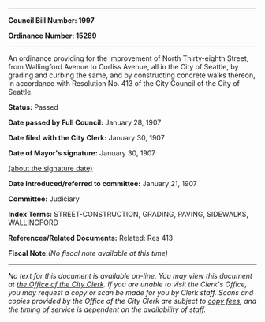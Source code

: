 

********

**Council Bill Number: 1997**
   
**Ordinance Number: 15289**
********

 An ordinance providing for the improvement of North Thirty-eighth Street, from Wallingford Avenue to Corliss Avenue, all in the City of Seattle, by grading and curbing the same, and by constructing concrete walks thereon, in accordance with Resolution No. 413 of the City Council of the City of Seattle.

**Status:** Passed
   
**Date passed by Full Council:** January 28, 1907
   
**Date filed with the City Clerk:** January 30, 1907
   
**Date of Mayor's signature:** January 30, 1907
   
[(about the signature date)](/~public/approvaldate.htm)
   
   
   
**Date introduced/referred to committee:** January 21, 1907
   
**Committee:** Judiciary
   
   
**Index Terms:** STREET-CONSTRUCTION, GRADING, PAVING, SIDEWALKS, WALLINGFORD

**References/Related Documents:** Related: Res 413

**Fiscal Note:**_(No fiscal note available at this time)_
********

_No text for this document is available on-line. You may view this document at [the Office of the City Clerk](http://www.seattle.gov/leg/clerk/contactUs.htm). If you are unable to visit the Clerk's Office, you may request a copy or scan be made for you by Clerk staff. Scans and copies provided by the Office of the City Clerk are subject to [copy fees](http://clerk.seattle.gov/~public/clerkfees.htm), and the timing of service is dependent on the availability of staff._

